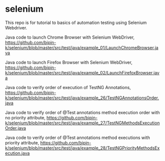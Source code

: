 # selenium
This repo is for tutorial to basics of automation testing using Selenium Webdriver.

Java code to launch Chrome Browser with Selenium WebDriver,
https://github.com/bipin-k/selenium/blob/master/src/test/java/example_01/LaunchChromeBrowser.java

Java code to launch Firefox Browser with Selenium WebDriver,
https://github.com/bipin-k/selenium/blob/master/src/test/java/example_02/LaunchFirefoxBrowser.java

Java code to verify order of execution of TestNG Annotations,
https://github.com/bipin-k/selenium/blob/master/src/test/java/example_26/TestNGAnnotationsOrder.java

Java code to verify order of @Test annotations method execution order with no priority attribute,
https://github.com/bipin-k/selenium/blob/master/src/test/java/example_27/TestNGMethodsExecutionOrder.java

Java code to verify order of @Test annotations method executions with priority attribute,
https://github.com/bipin-k/selenium/blob/master/src/test/java/example_28/TestNGPriorityMethodsExecution.java
